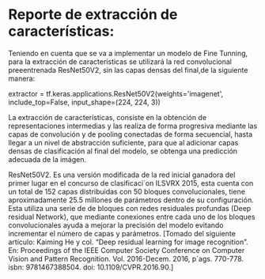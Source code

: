 # Reporte de extracción de características:

Teniendo en cuenta que se va a implementar un modelo de Fine Tunning, para la extracción de características se utilizará la red convolucional preeentrenada ResNet50V2, sin las capas densas del final,de la siguiente manera:

extractor = tf.keras.applications.ResNet50V2(weights='imagenet', include_top=False,
                                            input_shape=(224, 224, 3))
                                            
La extracción de características, consiste en la obtención de representaciones intermedias y las realiza de forma progresiva mediante las capas de convolución y de pooling conectadas de forma secuencial, hasta llegar a un nivel de abstracción suficiente, para que al adicionar capas densas de clasificación al final del modelo, se obtenga una predicción adecuada de la imágen. 

ResNet50V2. Es una versión modificada de la red inicial ganadora del primer lugar en el concurso de clasificaci´on ILSVRX 2015, esta cuenta con un total de 152
capas distribuidas con 50 bloques convolucionales, tiene aproximadamente 25.5 millones de parámetros dentro de su configuración. Esta utiliza una serie de de
bloques con redes residuales profundas (Deep residual Network), que mediante conexiones entre cada uno de los bloques convolucionales ayuda a mejorar la precisión
del modelo evitando incrementar el número de capas y parámetros. [Tomado del siguiente artículo: Kaiming He y col. “Deep residual learning for image recognition”. En: Proceedings of the IEEE Computer Society Conference on Computer Vision and Pattern Recognition. Vol. 2016-Decem. 2016, p´ags. 770-778. isbn: 9781467388504. doi:
10.1109/CVPR.2016.90.]
